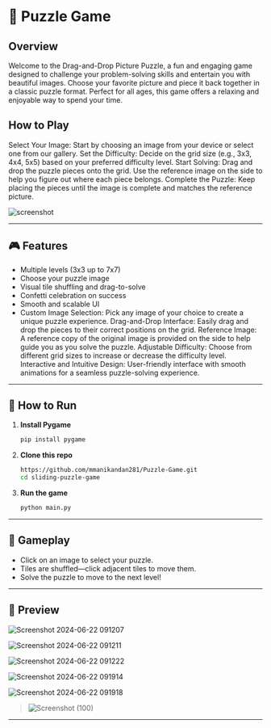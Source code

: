 # 🧩 Puzzle Game
## Overview
Welcome to the Drag-and-Drop Picture Puzzle, a fun and engaging game designed to challenge your problem-solving skills and entertain you with beautiful images. Choose your favorite picture and piece it back together in a classic puzzle format. Perfect for all ages, this game offers a relaxing and enjoyable way to spend your time.


## How to Play
Select Your Image: Start by choosing an image from your device or select one from our gallery.
Set the Difficulty: Decide on the grid size (e.g., 3x3, 4x4, 5x5) based on your preferred difficulty level.
Start Solving: Drag and drop the puzzle pieces onto the grid. Use the reference image on the side to help you figure out where each piece belongs.
Complete the Puzzle: Keep placing the pieces until the image is complete and matches the reference picture.


![screenshot](https://github.com/mmanikandan281/sliding-puzzle-game/assets/demo.gif)

---

## 🎮 Features

* Multiple levels (3x3 up to 7x7)
* Choose your puzzle image
* Visual tile shuffling and drag-to-solve
* Confetti celebration on success
* Smooth and scalable UI
* Custom Image Selection: Pick any image of your choice to create a unique puzzle experience.
Drag-and-Drop Interface: Easily drag and drop the pieces to their correct positions on the grid.
Reference Image: A reference copy of the original image is provided on the side to help guide you as you solve the puzzle.
Adjustable Difficulty: Choose from different grid sizes to increase or decrease the difficulty level.
Interactive and Intuitive Design: User-friendly interface with smooth animations for a seamless puzzle-solving experience.


---

## 🚀 How to Run

1. **Install Pygame**

   ```bash
   pip install pygame
   ```

2. **Clone this repo**

   ```bash
   https://github.com/mmanikandan281/Puzzle-Game.git
   cd sliding-puzzle-game
   ```


3. **Run the game**

   ```bash
   python main.py
   ```



---

## 🧠 Gameplay

* Click on an image to select your puzzle.
* Tiles are shuffled—click adjacent tiles to move them.
* Solve the puzzle to move to the next level!

---

## 📸 Preview

![Screenshot 2024-06-22 091207](https://github.com/Raj-Agill21/puzzle-game/assets/114497698/b91fc568-189f-4d5e-b494-41d851d6b904)

![Screenshot 2024-06-22 091211](https://github.com/Raj-Agill21/puzzle-game/assets/114497698/fe4cb2cf-e85f-42fc-97f3-3dbd15b053c2)

![Screenshot 2024-06-22 091222](https://github.com/Raj-Agill21/puzzle-game/assets/114497698/ef056fea-1224-4772-8876-5122d27234b1)

![Screenshot 2024-06-22 091914](https://github.com/Raj-Agill21/puzzle-game/assets/114497698/eaf80786-4946-442a-b7e8-eafe32518f2c)

![Screenshot 2024-06-22 091918](https://github.com/Raj-Agill21/puzzle-game/assets/114497698/d5547b5f-b36b-49f7-a22a-35ad6eee3c23)

> ![Screenshot (100)](https://github.com/user-attachments/assets/f2a127fe-1323-46f8-8e29-b2d798589f29)


---

